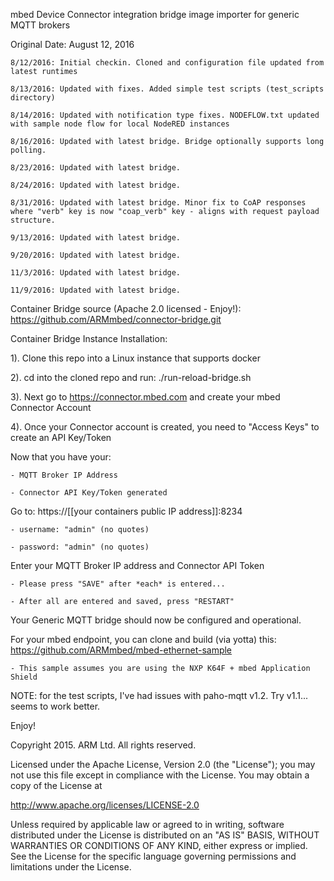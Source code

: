 mbed Device Connector integration bridge image importer for generic MQTT brokers

Original Date: August 12, 2016

    8/12/2016: Initial checkin. Cloned and configuration file updated from latest runtimes  

    8/13/2016: Updated with fixes. Added simple test scripts (test_scripts directory)

    8/14/2016: Updated with notification type fixes. NODEFLOW.txt updated with sample node flow for local NodeRED instances

    8/16/2016: Updated with latest bridge. Bridge optionally supports long polling.

    8/23/2016: Updated with latest bridge.

    8/24/2016: Updated with latest bridge.

    8/31/2016: Updated with latest bridge. Minor fix to CoAP responses where "verb" key is now "coap_verb" key - aligns with request payload structure.

    9/13/2016: Updated with latest bridge.

    9/20/2016: Updated with latest bridge.

    11/3/2016: Updated with latest bridge.

    11/9/2016: Updated with latest bridge.

Container Bridge source (Apache 2.0 licensed - Enjoy!): https://github.com/ARMmbed/connector-bridge.git
 

Container Bridge Instance Installation:

1). Clone this repo into a Linux instance that supports docker

2). cd into the cloned repo and run: ./run-reload-bridge.sh

3). Next go to https://connector.mbed.com and create your mbed Connector Account

4). Once your Connector account is created, you need to "Access Keys" to create an API Key/Token

Now that you have your:

    - MQTT Broker IP Address 

    - Connector API Key/Token generated

Go to:  https://[[your containers public IP address]]:8234

    - username: "admin" (no quotes)

    - password: "admin" (no quotes)

Enter your MQTT Broker IP address and Connector API Token

    - Please press "SAVE" after *each* is entered... 

    - After all are entered and saved, press "RESTART"

Your Generic MQTT bridge should now be configured and operational. 

For your mbed endpoint, you can clone and build (via yotta) this: https://github.com/ARMmbed/mbed-ethernet-sample

    - This sample assumes you are using the NXP K64F + mbed Application Shield

NOTE: for the test scripts, I've had issues with paho-mqtt v1.2. Try v1.1... seems to work better.

Enjoy!

Copyright 2015. ARM Ltd. All rights reserved.

Licensed under the Apache License, Version 2.0 (the "License");
you may not use this file except in compliance with the License.
You may obtain a copy of the License at

   http://www.apache.org/licenses/LICENSE-2.0

Unless required by applicable law or agreed to in writing, software
distributed under the License is distributed on an "AS IS" BASIS,
WITHOUT WARRANTIES OR CONDITIONS OF ANY KIND, either express or implied.
See the License for the specific language governing permissions and
limitations under the License. 
